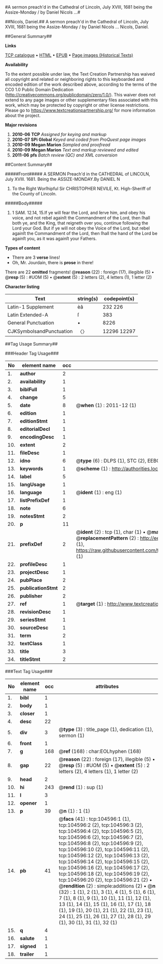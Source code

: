 #A sermon preach'd in the Cathedral of Lincoln, July XVIII, 1681 being the Assize-Monday / by Daniel Nicols ...#

##Nicols, Daniel.##
A sermon preach'd in the Cathedral of Lincoln, July XVIII, 1681 being the Assize-Monday / by Daniel Nicols ...
Nicols, Daniel.

##General Summary##

**Links**

[TCP catalogue](http://www.ota.ox.ac.uk/tcp/)  • 
[HTML](http://tei.it.ox.ac.uk/tcp/Texts-HTML/free/A52/A52332.html)  • 
[EPUB](http://tei.it.ox.ac.uk/tcp/Texts-EPUB/free/A52/A52332.epub) • 
[Page images (Historical Texts)](https://historicaltexts.jisc.ac.uk/eebo-15745890e)

**Availability**

To the extent possible under law, the Text Creation Partnership has waived all copyright and related or neighboring rights to this keyboarded and encoded edition of the work described above, according to the terms of the CC0 1.0 Public Domain Dedication (http://creativecommons.org/publicdomain/zero/1.0/). This waiver does not extend to any page images or other supplementary files associated with this work, which may be protected by copyright or other license restrictions. Please go to https://www.textcreationpartnership.org/ for more information about the project.

**Major revisions**

1. __2010-06__ __TCP__ *Assigned for keying and markup*
1. __2010-07__ __SPi Global__ *Keyed and coded from ProQuest page images*
1. __2010-09__ __Megan Marion__ *Sampled and proofread*
1. __2010-09__ __Megan Marion__ *Text and markup reviewed and edited*
1. __2011-06__ __pfs__ *Batch review (QC) and XML conversion*

##Content Summary##

#####Front#####
A SERMON Preach'd in the CATHEDRAL of LINCOLN, July XVIII. 1681. Being the ASSIZE-MONDAY.By DANIEL N
1. To the Right Worſhipful Sir CHRISTOPHER NEVILE, Kt. High-Sheriff of the County of Lincoln.

#####Body#####

1. 1 SAM. 12.14, 15.If ye will fear the Lord, and ſerve him, and obey his voice, and not rebel againſt the Commandment of the Lord, then ſhall both ye, and the King, that reigneth over you, continue following the Lord your God. But if ye will not obey the Voice of the Lord, but rebel againſt the Commandment of the Lord, then ſhall the hand of the Lord be againſt you, as it was againſt your Fathers.

**Types of content**

  * There are 3 **verse** lines!
  * Oh, Mr. Jourdain, there is **prose** in there!

There are 22 **omitted** fragments! 
 @__reason__ (22) : foreign (17), illegible (5)  •  @__resp__ (5) : #UOM (5)  •  @__extent__ (5) : 2 letters (2), 4 letters (1), 1 letter (2)

**Character listing**


|Text|string(s)|codepoint(s)|
|---|---|---|
|Latin-1 Supplement|èâ|232 226|
|Latin Extended-A|ſ|383|
|General Punctuation|•|8226|
|CJKSymbolsandPunctuation|〈〉|12296 12297|

##Tag Usage Summary##

###Header Tag Usage###

|No|element name|occ|attributes|
|---|---|---|---|
|1.|__author__|2||
|2.|__availability__|1||
|3.|__biblFull__|1||
|4.|__change__|5||
|5.|__date__|8| @__when__ (1) : 2011-12 (1)|
|6.|__edition__|1||
|7.|__editionStmt__|1||
|8.|__editorialDecl__|1||
|9.|__encodingDesc__|1||
|10.|__extent__|2||
|11.|__fileDesc__|1||
|12.|__idno__|6| @__type__ (6) : DLPS (1), STC (2), EEBO-CITATION (1), OCLC (1), VID (1)|
|13.|__keywords__|1| @__scheme__ (1) : http://authorities.loc.gov/ (1)|
|14.|__label__|5||
|15.|__langUsage__|1||
|16.|__language__|1| @__ident__ (1) : eng (1)|
|17.|__listPrefixDef__|1||
|18.|__note__|6||
|19.|__notesStmt__|2||
|20.|__p__|11||
|21.|__prefixDef__|2| @__ident__ (2) : tcp (1), char (1)  •  @__matchPattern__ (2) : ([0-9\-]+):([0-9IVX]+) (1), (.+) (1)  •  @__replacementPattern__ (2) : http://eebo.chadwyck.com/downloadtiff?vid=$1&page=$2 (1), https://raw.githubusercontent.com/textcreationpartnership/Texts/master/tcpchars.xml#$1 (1)|
|22.|__profileDesc__|1||
|23.|__projectDesc__|1||
|24.|__pubPlace__|2||
|25.|__publicationStmt__|2||
|26.|__publisher__|2||
|27.|__ref__|1| @__target__ (1) : http://www.textcreationpartnership.org/docs/. (1)|
|28.|__revisionDesc__|1||
|29.|__seriesStmt__|1||
|30.|__sourceDesc__|1||
|31.|__term__|2||
|32.|__textClass__|1||
|33.|__title__|3||
|34.|__titleStmt__|2||


###Text Tag Usage###

|No|element name|occ|attributes|
|---|---|---|---|
|1.|__bibl__|1||
|2.|__body__|1||
|3.|__closer__|1||
|4.|__desc__|22||
|5.|__div__|3| @__type__ (3) : title_page (1), dedication (1), sermon (1)|
|6.|__front__|1||
|7.|__g__|168| @__ref__ (168) : char:EOLhyphen (168)|
|8.|__gap__|22| @__reason__ (22) : foreign (17), illegible (5)  •  @__resp__ (5) : #UOM (5)  •  @__extent__ (5) : 2 letters (2), 4 letters (1), 1 letter (2)|
|9.|__head__|2||
|10.|__hi__|243| @__rend__ (1) : sup (1)|
|11.|__l__|3||
|12.|__opener__|1||
|13.|__p__|39| @__n__ (1) : 1 (1)|
|14.|__pb__|41| @__facs__ (41) : tcp:104596:1 (1), tcp:104596:2 (2), tcp:104596:3 (2), tcp:104596:4 (2), tcp:104596:5 (2), tcp:104596:6 (2), tcp:104596:7 (2), tcp:104596:8 (2), tcp:104596:9 (2), tcp:104596:10 (2), tcp:104596:11 (2), tcp:104596:12 (2), tcp:104596:13 (2), tcp:104596:14 (2), tcp:104596:15 (2), tcp:104596:16 (2), tcp:104596:17 (2), tcp:104596:18 (2), tcp:104596:19 (2), tcp:104596:20 (2), tcp:104596:21 (2)  •  @__rendition__ (2) : simple:additions (2)  •  @__n__ (32) : 1 (1), 2 (1), 3 (1), 4 (1), 5 (1), 6 (1), 7 (1), 8 (1), 9 (1), 10 (1), 11 (1), 12 (1), 13 (1), 14 (1), 15 (1), 16 (1), 17 (1), 18 (1), 19 (1), 20 (1), 21 (1), 22 (1), 23 (1), 24 (1), 25 (1), 26 (1), 27 (1), 28 (1), 29 (1), 30 (1), 31 (1), 32 (1)|
|15.|__q__|4||
|16.|__salute__|1||
|17.|__signed__|1||
|18.|__trailer__|1||
